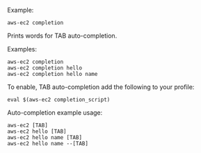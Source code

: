 Example:

    aws-ec2 completion

Prints words for TAB auto-completion.

Examples:

    aws-ec2 completion
    aws-ec2 completion hello
    aws-ec2 completion hello name

To enable, TAB auto-completion add the following to your profile:

    eval $(aws-ec2 completion_script)

Auto-completion example usage:

    aws-ec2 [TAB]
    aws-ec2 hello [TAB]
    aws-ec2 hello name [TAB]
    aws-ec2 hello name --[TAB]
